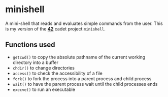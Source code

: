 # minishell
A mini-shell that reads and evaluates simple commands from the user. This is my version of the **[42](https://www.42.us.org/)** cadet project `minishell`.

## Functions used
* `getcwd()` to copy the absolute pathname of the current working directory into a buffer
* `chdir()` to change directories
* `access()` to check the accessibility of a file
* `fork()` to fork the process into a parent process and child process
* `wait()` to have the parent process wait until the child processes ends
* `execve()` to run an executable
